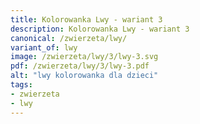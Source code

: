 ```yaml
---
title: Kolorowanka Lwy - wariant 3
description: Kolorowanka Lwy - wariant 3
canonical: /zwierzeta/lwy/
variant_of: lwy
image: /zwierzeta/lwy/3/lwy-3.svg
pdf: /zwierzeta/lwy/3/lwy-3.pdf
alt: "lwy kolorowanka dla dzieci"
tags:
- zwierzeta
- lwy
---
```

